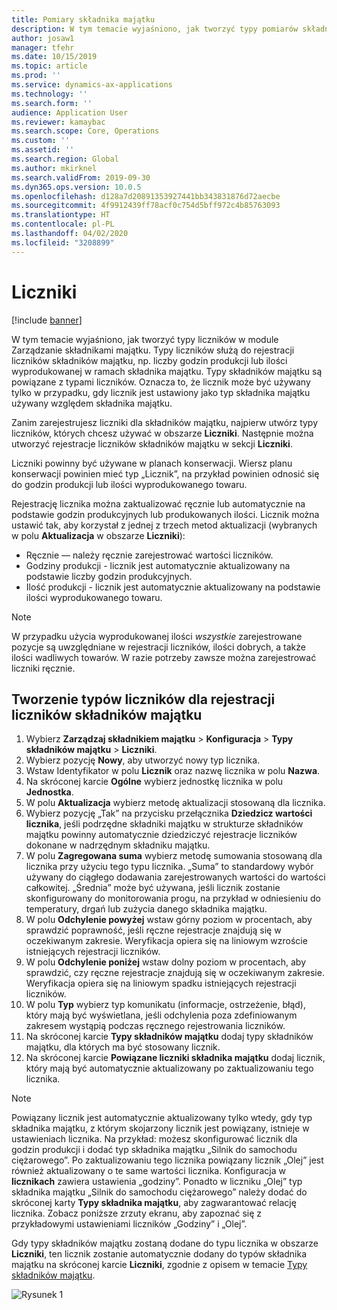 ```yaml
---
title: Pomiary składnika majątku
description: W tym temacie wyjaśniono, jak tworzyć typy pomiarów składników majątku w Zarządzaniu składnikami majątku.
author: josaw1
manager: tfehr
ms.date: 10/15/2019
ms.topic: article
ms.prod: ''
ms.service: dynamics-ax-applications
ms.technology: ''
ms.search.form: ''
audience: Application User
ms.reviewer: kamaybac
ms.search.scope: Core, Operations
ms.custom: ''
ms.assetid: ''
ms.search.region: Global
ms.author: mkirknel
ms.search.validFrom: 2019-09-30
ms.dyn365.ops.version: 10.0.5
ms.openlocfilehash: d128a7d20891353927441bb343831876d72aecbe
ms.sourcegitcommit: 4f9912439ff78acf0c754d5bff972c4b85763093
ms.translationtype: HT
ms.contentlocale: pl-PL
ms.lasthandoff: 04/02/2020
ms.locfileid: "3208899"
---
```

# <a name="counters"></a>Liczniki

[!include [banner](../../includes/banner.md)]

W tym temacie wyjaśniono, jak tworzyć typy liczników w module Zarządzanie składnikami majątku. Typy liczników służą do rejestracji liczników składników majątku, np. liczby godzin produkcji lub ilości wyprodukowanej w ramach składnika majątku. Typy składników majątku są powiązane z typami liczników. Oznacza to, że licznik może być używany tylko w przypadku, gdy licznik jest ustawiony jako typ składnika majątku używany względem składnika majątku.

Zanim zarejestrujesz liczniki dla składników majątku, najpierw utwórz typy liczników, których chcesz używać w obszarze **Liczniki**. Następnie można utworzyć rejestracje liczników składników majątku w sekcji **Liczniki**. 

Liczniki powinny być używane w planach konserwacji. Wiersz planu konserwacji powinien mieć typ „Licznik”, na przykład powinien odnosić się do godzin produkcji lub ilości wyprodukowanego towaru. 

Rejestrację licznika można zaktualizować ręcznie lub automatycznie na podstawie godzin produkcyjnych lub produkowanych ilości. Licznik można ustawić tak, aby korzystał z jednej z trzech metod aktualizacji (wybranych w polu **Aktualizacja** w obszarze **Liczniki**):
  
- Ręcznie — należy ręcznie zarejestrować wartości liczników.  
- Godziny produkcji - licznik jest automatycznie aktualizowany na podstawie liczby godzin produkcyjnych.  
- Ilość produkcji - licznik jest automatycznie aktualizowany na podstawie ilości wyprodukowanego towaru.  

>[!NOTE]
>W przypadku użycia wyprodukowanej ilości *wszystkie* zarejestrowane pozycje są uwzględniane w rejestracji liczników, ilości dobrych, a także ilości wadliwych towarów. W razie potrzeby zawsze można zarejestrować liczniki ręcznie.

## <a name="create-counter-types-for-asset-counter-registrations"></a>Tworzenie typów liczników dla rejestracji liczników składników majątku

1. Wybierz **Zarządzaj składnikiem majątku** > **Konfiguracja** > **Typy składników majątku** > **Liczniki**.
2. Wybierz pozycję **Nowy**, aby utworzyć nowy typ licznika.
3. Wstaw Identyfikator w polu **Licznik** oraz nazwę licznika w polu **Nazwa**.
4. Na skróconej karcie **Ogólne** wybierz jednostkę licznika w polu **Jednostka**.
5. W polu **Aktualizacja** wybierz metodę aktualizacji stosowaną dla licznika.
6. Wybierz pozycję „Tak” na przycisku przełącznika **Dziedzicz wartości licznika**, jeśli podrzędne składniki majątku w strukturze składników majątku powinny automatycznie dziedziczyć rejestracje liczników dokonane w nadrzędnym składniku majątku.
7. W polu **Zagregowana suma** wybierz metodę sumowania stosowaną dla licznika przy użyciu tego typu licznika. „Suma” to standardowy wybór używany do ciągłego dodawania zarejestrowanych wartości do wartości całkowitej. „Średnia” może być używana, jeśli licznik zostanie skonfigurowany do monitorowania progu, na przykład w odniesieniu do temperatury, drgań lub zużycia danego składnika majątku. 
8. W polu **Odchylenie powyżej** wstaw górny poziom w procentach, aby sprawdzić poprawność, jeśli ręczne rejestracje znajdują się w oczekiwanym zakresie. Weryfikacja opiera się na liniowym wzroście istniejących rejestracji liczników.
9. W polu **Odchylenie poniżej** wstaw dolny poziom w procentach, aby sprawdzić, czy ręczne rejestracje znajdują się w oczekiwanym zakresie. Weryfikacja opiera się na liniowym spadku istniejących rejestracji liczników.
10. W polu **Typ** wybierz typ komunikatu (informacje, ostrzeżenie, błąd), który mają być wyświetlana, jeśli odchylenia poza zdefiniowanym zakresem wystąpią podczas ręcznego rejestrowania liczników.
11. Na skróconej karcie **Typy składników majątku** dodaj typy składników majątku, dla których ma być stosowany licznik.
12. Na skróconej karcie **Powiązane liczniki składnika majątku** dodaj licznik, który mają być automatycznie aktualizowany po zaktualizowaniu tego licznika.


>[!NOTE]
>Powiązany licznik jest automatycznie aktualizowany tylko wtedy, gdy typ składnika majątku, z którym skojarzony licznik jest powiązany, istnieje w ustawieniach licznika. Na przykład: możesz skonfigurować licznik dla godzin produkcji i dodać typ składnika majątku „Silnik do samochodu ciężarowego”. Po zaktualizowaniu tego licznika powiązany licznik „Olej” jest również aktualizowany o te same wartości licznika. Konfiguracja w **licznikach** zawiera ustawienia „godziny”. Ponadto w liczniku „Olej” typ składnika majątku „Silnik do samochodu ciężarowego” należy dodać do skróconej karty **Typy składnika majątku**, aby zagwarantować relację licznika. Zobacz poniższe zrzuty ekranu, aby zapoznać się z przykładowymi ustawieniami liczników „Godziny” i „Olej”.

Gdy typy składników majątku zostaną dodane do typu licznika w obszarze **Liczniki**, ten licznik zostanie automatycznie dodany do typów składnika majątku na skróconej karcie **Liczniki**, zgodnie z opisem w temacie [Typy składników majątku](../setup-for-objects/object-types.md).

![Rysunek 1](media/071-setup-for-objects.png)

